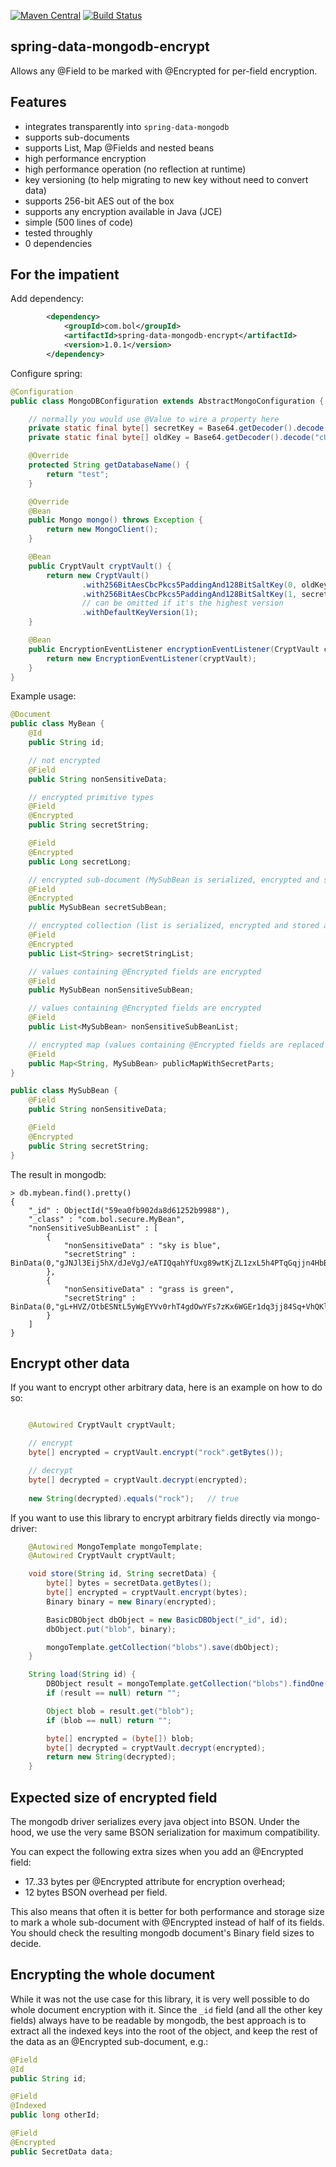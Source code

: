 [![Maven Central](https://img.shields.io/maven-central/v/com.bol/spring-data-mongodb-encrypt.svg)](http://search.maven.org/#search%7Cga%7C1%7Ccom.bol)
[![Build Status](https://secure.travis-ci.org/bolcom/spring-data-mongodb-encrypt.svg)](http://travis-ci.org/bolcom/spring-data-mongodb-encrypt)


spring-data-mongodb-encrypt
---------------------------

Allows any @Field to be marked with @Encrypted for per-field encryption.

Features
--------

- integrates transparently into `spring-data-mongodb`
- supports sub-documents
- supports List, Map @Fields and nested beans
- high performance encryption
- high performance operation (no reflection at runtime)
- key versioning (to help migrating to new key without need to convert data)
- supports 256-bit AES out of the box
- supports any encryption available in Java (JCE)
- simple (500 lines of code)
- tested throughly
- 0 dependencies

For the impatient
-----------------

Add dependency:

```xml
        <dependency>
            <groupId>com.bol</groupId>
            <artifactId>spring-data-mongodb-encrypt</artifactId>
            <version>1.0.1</version>
        </dependency>
```

Configure spring:

```java
@Configuration
public class MongoDBConfiguration extends AbstractMongoConfiguration {

    // normally you would use @Value to wire a property here
    private static final byte[] secretKey = Base64.getDecoder().decode("hqHKBLV83LpCqzKpf8OvutbCs+O5wX5BPu3btWpEvXA=");
    private static final byte[] oldKey = Base64.getDecoder().decode("cUzurmCcL+K252XDJhhWI/A/+wxYXLgIm678bwsE2QM=");

    @Override
    protected String getDatabaseName() {
        return "test";
    }

    @Override
    @Bean
    public Mongo mongo() throws Exception {
        return new MongoClient();
    }

    @Bean
    public CryptVault cryptVault() {
        return new CryptVault()
                .with256BitAesCbcPkcs5PaddingAnd128BitSaltKey(0, oldKey)
                .with256BitAesCbcPkcs5PaddingAnd128BitSaltKey(1, secretKey)
                // can be omitted if it's the highest version
                .withDefaultKeyVersion(1);
    }

    @Bean
    public EncryptionEventListener encryptionEventListener(CryptVault cryptVault) {
        return new EncryptionEventListener(cryptVault);
    }
}
```

Example usage:

```java
@Document
public class MyBean {
    @Id
    public String id;

    // not encrypted
    @Field
    public String nonSensitiveData;

    // encrypted primitive types
    @Field
    @Encrypted
    public String secretString;

    @Field
    @Encrypted
    public Long secretLong;

    // encrypted sub-document (MySubBean is serialized, encrypted and stored as byte[])
    @Field
    @Encrypted
    public MySubBean secretSubBean;

    // encrypted collection (list is serialized, encrypted and stored as byte[])
    @Field
    @Encrypted
    public List<String> secretStringList;

    // values containing @Encrypted fields are encrypted
    @Field
    public MySubBean nonSensitiveSubBean;

    // values containing @Encrypted fields are encrypted
    @Field
    public List<MySubBean> nonSensitiveSubBeanList;

    // encrypted map (values containing @Encrypted fields are replaced by encrypted byte[])
    @Field
    public Map<String, MySubBean> publicMapWithSecretParts;
}

public class MySubBean {
    @Field
    public String nonSensitiveData;

    @Field
    @Encrypted
    public String secretString;
}
```

The result in mongodb:

```
> db.mybean.find().pretty()
{
	"_id" : ObjectId("59ea0fb902da8d61252b9988"),
	"_class" : "com.bol.secure.MyBean",
	"nonSensitiveSubBeanList" : [
		{
			"nonSensitiveData" : "sky is blue",
			"secretString" : BinData(0,"gJNJl3Eij5hX/dJeVgJ/eATIQqahYfUxg89wtKjZL1zxL5h4PTqGqjjn4HbBXbAibw==")
		},
		{
			"nonSensitiveData" : "grass is green",
			"secretString" : BinData(0,"gL+HVZ/OtbESNtL5yWgEYVv0rhT4gdOwYFs7zKx6WGEr1dq3jj84Sq+VhQKl4EthJg==")
		}
	]
}
```

Encrypt other data
------------------

If you want to encrypt other arbitrary data, here is an example on how to do so:

```java

    @Autowired CryptVault cryptVault;

    // encrypt
    byte[] encrypted = cryptVault.encrypt("rock".getBytes());

    // decrypt
    byte[] decrypted = cryptVault.decrypt(encrypted);
    
    new String(decrypted).equals("rock");   // true 
```

If you want to use this library to encrypt arbitrary fields directly via mongo-driver:

```java
    @Autowired MongoTemplate mongoTemplate;
    @Autowired CryptVault cryptVault;

    void store(String id, String secretData) {
        byte[] bytes = secretData.getBytes();
        byte[] encrypted = cryptVault.encrypt(bytes);
        Binary binary = new Binary(encrypted);

        BasicDBObject dbObject = new BasicDBObject("_id", id);
        dbObject.put("blob", binary);

        mongoTemplate.getCollection("blobs").save(dbObject);
    }

    String load(String id) {
        DBObject result = mongoTemplate.getCollection("blobs").findOne(id);
        if (result == null) return "";

        Object blob = result.get("blob");
        if (blob == null) return "";

        byte[] encrypted = (byte[]) blob;
        byte[] decrypted = cryptVault.decrypt(encrypted);
        return new String(decrypted);
    }
```

Expected size of encrypted field
---
The mongodb driver serializes every java object into BSON. Under the hood, we use the very same BSON serialization for maximum compatibility.

You can expect the following extra sizes when you add an @Encrypted field:
- 17..33 bytes per @Encrypted attribute for encryption overhead;
- 12 bytes BSON overhead per field.

This also means that often it is better for both performance and storage size to mark a whole sub-document with @Encrypted instead of half of its fields.
You should check the resulting mongodb document's Binary field sizes to decide.


Encrypting the whole document
---
While it was not the use case for this library, it is very well possible to do whole document encryption with it.
Since the `_id` field (and all the other key fields) always have to be readable by mongodb, the best approach is to extract all the indexed keys into the root of the object, and keep the rest of the data as an @Encrypted sub-document, e.g.:

```java
@Field
@Id
public String id;

@Field
@Indexed
public long otherId;

@Field
@Encrypted
public SecretData data;
```

